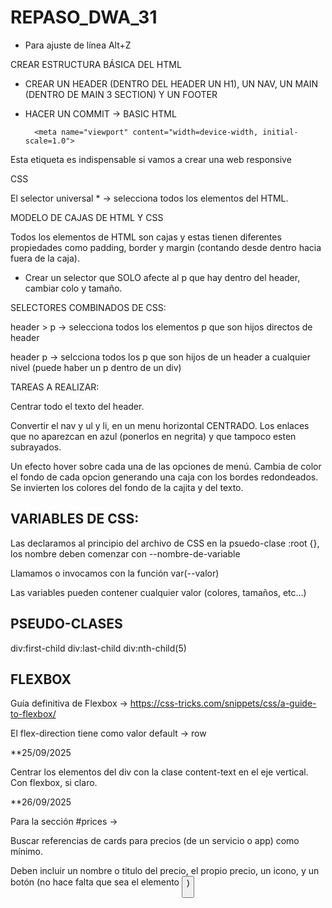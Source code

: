 # REPASO_DWA_31

- Para ajuste de línea Alt+Z

CREAR ESTRUCTURA BÁSICA DEL HTML

- CREAR UN HEADER (DENTRO DEL HEADER UN H1), UN NAV, UN MAIN (DENTRO DE MAIN 3 SECTION) Y UN FOOTER
- HACER UN COMMIT -> BASIC HTML

        <meta name="viewport" content="width=device-width, initial-scale=1.0">

Esta etiqueta <meta> es indispensable si vamos a crear una web responsive

CSS

El selector universal \* -> selecciona todos los elementos del HTML.

MODELO DE CAJAS DE HTML Y CSS

Todos los elementos de HTML son cajas y estas tienen diferentes propiedades como padding, border y margin (contando desde dentro hacia fuera de la caja).

- Crear un selector que SOLO afecte al p que hay dentro del header, cambiar colo y tamaño.

SELECTORES COMBINADOS DE CSS:

header > p -> selecciona todos los elementos p que son hijos directos de header

header p -> selcciona todos los p que son hijos de un header a cualquier nivel (puede haber un p dentro de un div)

TAREAS A REALIZAR:

Centrar todo el texto del header.

Convertir el nav y ul y li, en un menu horizontal CENTRADO. Los enlaces que no aparezcan en azul (ponerlos en negrita) y que tampoco esten subrayados.

Un efecto hover sobre cada una de las opciones de menú. Cambia de color el fondo de cada opcion generando una caja con los bordes redondeados. Se invierten los colores del fondo de la cajita y del texto.

## VARIABLES DE CSS:

Las declaramos al principio del archivo de CSS en la psuedo-clase :root {}, los nombre deben comenzar con --nombre-de-variable

Llamamos o invocamos con la función var(--valor)

Las variables pueden contener cualquier valor (colores, tamaños, etc...)

## PSEUDO-CLASES

div:first-child
div:last-child
div:nth-child(5)

## FLEXBOX

Guía definitiva de Flexbox -> https://css-tricks.com/snippets/css/a-guide-to-flexbox/

El flex-direction tiene como valor default -> row

\*\*25/09/2025

Centrar los elementos del div con la clase content-text en el eje vertical. Con flexbox, si claro.

\*\*26/09/2025

Para la sección #prices ->

Buscar referencias de cards para precios (de un servicio o app) como mínimo.

Deben incluir un nombre o titulo del precio, el propio precio, un icono, y un botón (no hace falta que sea el elemento <button>)
